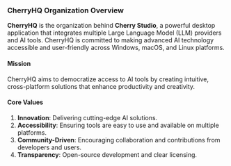 ### **CherryHQ Organization Overview**

**CherryHQ** is the organization behind **Cherry Studio**, a powerful desktop application that integrates multiple Large Language Model (LLM) providers and AI tools. CherryHQ is committed to making advanced AI technology accessible and user-friendly across Windows, macOS, and Linux platforms.

#### **Mission**
CherryHQ aims to democratize access to AI tools by creating intuitive, cross-platform solutions that enhance productivity and creativity.

#### **Core Values**
1. **Innovation**: Delivering cutting-edge AI solutions.
2. **Accessibility**: Ensuring tools are easy to use and available on multiple platforms.
3. **Community-Driven**: Encouraging collaboration and contributions from developers and users.
4. **Transparency**: Open-source development and clear licensing.
